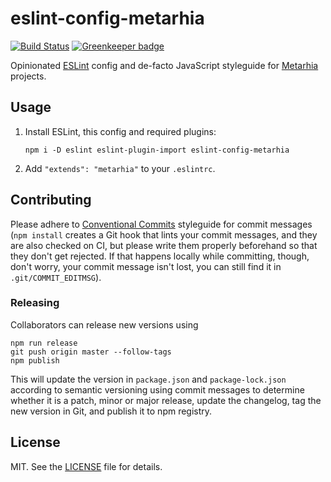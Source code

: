 # eslint-config-metarhia

[![Build Status][travis-badge]][travis-url]
[![Greenkeeper badge](https://badges.greenkeeper.io/metarhia/eslint-config-metarhia.svg)](https://greenkeeper.io/)

Opinionated [ESLint][] config and de-facto JavaScript styleguide for
[Metarhia][] projects.

## Usage

1. Install ESLint, this config and required plugins:

   ```console
   npm i -D eslint eslint-plugin-import eslint-config-metarhia
   ```

2. Add `"extends": "metarhia"` to your `.eslintrc`.

## Contributing

Please adhere to [Conventional Commits][] styleguide for commit messages
(`npm install` creates a Git hook that lints your commit messages, and they are
also checked on CI, but please write them properly beforehand so that they don't
get rejected. If that happens locally while committing, though, don't worry,
your commit message isn't lost, you can still find it in `.git/COMMIT_EDITMSG`).

### Releasing

Collaborators can release new versions using

```console
npm run release
git push origin master --follow-tags
npm publish
```

This will update the version in `package.json` and `package-lock.json`
according to semantic versioning using commit messages to determine whether it
is a patch, minor or major release, update the changelog, tag the new version
in Git, and publish it to npm registry.

## License

MIT. See the [LICENSE][] file for details.

[conventional commits]: https://conventionalcommits.org/
[eslint]: https://eslint.org/
[license]: LICENSE
[metarhia]: https://github.com/metarhia
[travis-badge]: https://travis-ci.org/metarhia/eslint-config-metarhia.svg?branch=master
[travis-url]: https://travis-ci.org/metarhia/eslint-config-metarhia
